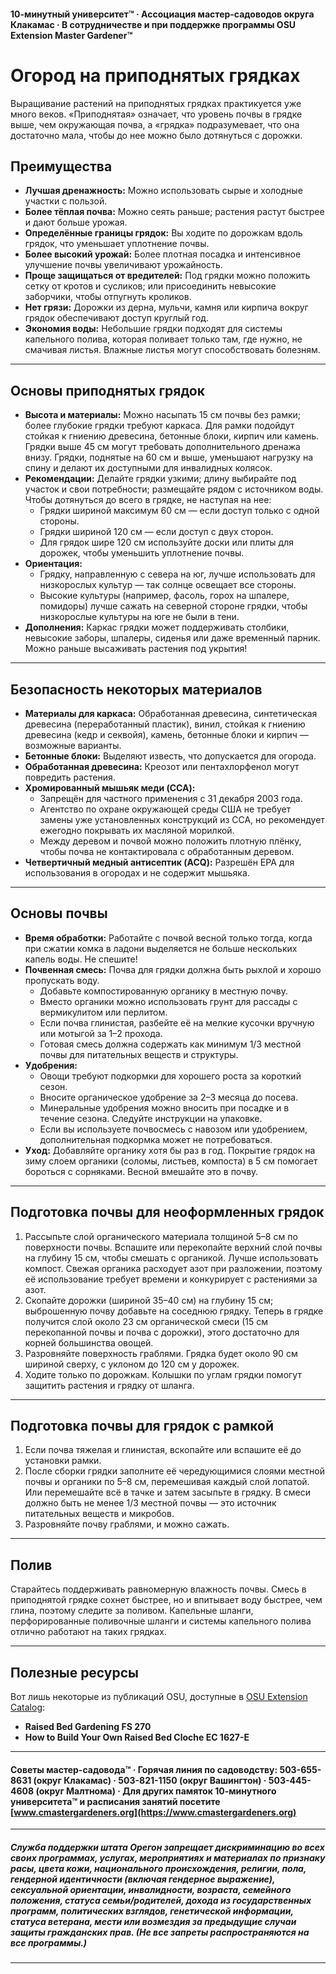 #### 10-минутный университет™ · Ассоциация мастер-садоводов округа Клакамас · В сотрудничестве и при поддержке программы OSU Extension Master Gardener™

# Огород на приподнятых грядках

Выращивание растений на приподнятых грядках практикуется уже много веков. «Приподнятая» означает, что уровень почвы в грядке выше, чем окружающая почва, а «грядка» подразумевает, что она достаточно мала, чтобы до нее можно было дотянуться с дорожки.

## Преимущества

- **Лучшая дренажность:** Можно использовать сырые и холодные участки с пользой.
- **Более тёплая почва:** Можно сеять раньше; растения растут быстрее и дают больше урожая.
- **Определённые границы грядок:** Вы ходите по дорожкам вдоль грядок, что уменьшает уплотнение почвы.
- **Более высокий урожай:** Более плотная посадка и интенсивное улучшение почвы увеличивают урожайность.
- **Проще защищаться от вредителей:** Под грядки можно положить сетку от кротов и сусликов; или присоединить невысокие заборчики, чтобы отпугнуть кроликов.
- **Нет грязи:** Дорожки из дерна, мульчи, камня или кирпича вокруг грядок обеспечивают доступ круглый год.
- **Экономия воды:** Небольшие грядки подходят для системы капельного полива, которая поливает только там, где нужно, не смачивая листья. Влажные листья могут способствовать болезням.

---

## Основы приподнятых грядок

- **Высота и материалы:** Можно насыпать 15 см почвы без рамки; более глубокие грядки требуют каркаса. Для рамки подойдут стойкая к гниению древесина, бетонные блоки, кирпич или камень. Грядки выше 45 см могут требовать дополнительного дренажа внизу. Грядки, поднятые на 60 см и выше, уменьшают нагрузку на спину и делают их доступными для инвалидных колясок.
- **Рекомендации:** Делайте грядки узкими; длину выбирайте под участок и свои потребности; размещайте рядом с источником воды. Чтобы дотянуться до всего в грядке, не наступая на нее:
  - Грядки шириной максимум 60 см — если доступ только с одной стороны.
  - Грядки шириной 120 см — если доступ с двух сторон.
  - Для грядок шире 120 см используйте доски или плиты для дорожек, чтобы уменьшить уплотнение почвы.
- **Ориентация:**
  - Грядку, направленную с севера на юг, лучше использовать для низкорослых культур — так солнце освещает все стороны.
  - Высокие культуры (например, фасоль, горох на шпалере, помидоры) лучше сажать на северной стороне грядки, чтобы низкорослые культуры на юге не были в тени.
- **Дополнения:** Каркас грядки может поддерживать столбики, невысокие заборы, шпалеры, сиденья или даже временный парник. Можно раньше высаживать растения под укрытия!

---

## Безопасность некоторых материалов

- **Материалы для каркаса:** Обработанная древесина, синтетическая древесина (переработанный пластик), винил, стойкая к гниению древесина (кедр и секвойя), камень, бетонные блоки и кирпич — возможные варианты.
- **Бетонные блоки:** Выделяют известь, что допускается для огорода.
- **Обработанная древесина:** Креозот или пентахлорфенол могут повредить растения.
- **Хромированный мышьяк меди (CCA):**
  - Запрещён для частного применения с 31 декабря 2003 года.
  - Агентство по охране окружающей среды США не требует замены уже установленных конструкций из CCA, но рекомендует ежегодно покрывать их масляной морилкой.
  - Между деревом и почвой можно положить плотную плёнку, чтобы почва не контактировала с обработанным деревом.
- **Четвертичный медный антисептик (ACQ):** Разрешён EPA для использования в огородах и не содержит мышьяка.

---

## Основы почвы

- **Время обработки:** Работайте с почвой весной только тогда, когда при сжатии комка в ладони выделяется не больше нескольких капель воды. Не спешите!
- **Почвенная смесь:** Почва для грядки должна быть рыхлой и хорошо пропускать воду.
  - Добавьте компостированную органику в местную почву.
  - Вместо органики можно использовать грунт для рассады с вермикулитом или перлитом.
  - Если почва глинистая, разбейте её на мелкие кусочки вручную или мотыгой за 1–2 прохода.
  - Готовая смесь должна содержать как минимум 1/3 местной почвы для питательных веществ и структуры.
- **Удобрения:**
  - Овощи требуют подкормки для хорошего роста за короткий сезон.
  - Вносите органическое удобрение за 2–3 месяца до посева.
  - Минеральные удобрения можно вносить при посадке и в течение сезона. Следуйте инструкции на упаковке.
  - Если вы используете почвосмесь с навозом или удобрением, дополнительная подкормка может не потребоваться.
- **Уход:** Добавляйте органику хотя бы раз в год. Покрытие грядок на зиму слоем органики (соломы, листьев, компоста) в 5 см помогает бороться с сорняками. Весной вмешайте это в почву.

---

## Подготовка почвы для неоформленных грядок

1. Рассыпьте слой органического материала толщиной 5–8 см по поверхности почвы. Вспашите или перекопайте верхний слой почвы на глубину 15 см, чтобы смешать с органикой. Лучше использовать компост. Свежая органика расходует азот при разложении, поэтому её использование требует времени и конкурирует с растениями за азот.
2. Скопайте дорожки (шириной 35–40 см) на глубину 15 см; выброшенную почву добавьте на соседнюю грядку. Теперь в грядке получится слой около 23 см органической смеси (15 см перекопанной почвы и почва с дорожки), этого достаточно для корней большинства овощей.
3. Разровняйте поверхность граблями. Грядка будет около 90 см шириной сверху, с уклоном до 120 см у дорожек.
4. Ходите только по дорожкам. Колышки по углам грядки помогут защитить растения и грядку от шланга.

---

## Подготовка почвы для грядок с рамкой

1. Если почва тяжелая и глинистая, вскопайте или вспашите её до установки рамки.
2. После сборки грядки заполните её чередующимися слоями местной почвы и органики по 5–8 см, перемешивая каждый слой лопатой. Или перемешайте всё в тачке и затем засыпьте в грядку. В смеси должно быть не менее 1/3 местной почвы — это источник питательных веществ и микробов.
3. Разровняйте почву граблями, и можно сажать.

---

## Полив

Старайтесь поддерживать равномерную влажность почвы. Смесь в приподнятой грядке сохнет быстрее, но и впитывает воду быстрее, чем глина, поэтому следите за поливом. Капельные шланги, перфорированные поливочные шланги и системы капельного полива отлично работают на таких грядках.

---

## Полезные ресурсы

Вот лишь некоторые из публикаций OSU, доступные в [OSU Extension Catalog](http://catalog.extension.oregonstate.edu):

- **Raised Bed Gardening FS 270**
- **How to Build Your Own Raised Bed Cloche EC 1627-E**

---

#### Советы мастер-садовода™ · Горячая линия по садоводству: 503-655-8631 (округ Клакамас) · 503-821-1150 (округ Вашингтон) · 503-445-4608 (округ Малтнома) · Для других памяток 10-минутного университета™ и расписания занятий посетите [www.cmastergardeners.org](https://www.cmastergardeners.org)

---

##### Служба поддержки штата Орегон запрещает дискриминацию во всех своих программах, услугах, мероприятиях и материалах по признаку расы, цвета кожи, национального происхождения, религии, пола, гендерной идентичности (включая гендерное выражение), сексуальной ориентации, инвалидности, возраста, семейного положения, статуса семьи/родителей, дохода из государственных программ, политических взглядов, генетической информации, статуса ветерана, мести или возмездия за предыдущие случаи защиты гражданских прав. (Не все запреты распространяются на все программы.)
---